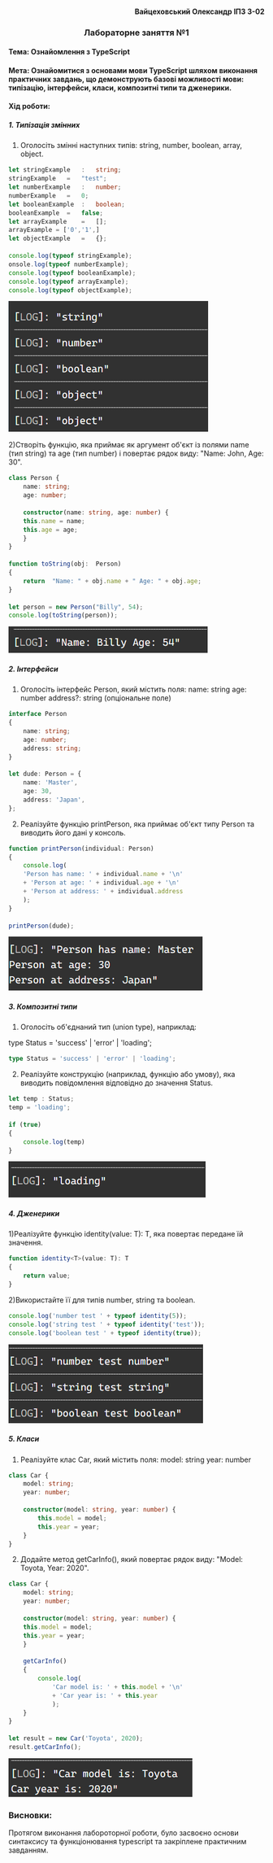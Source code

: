 #### <div align="end">Вайцеховський Олександр ІПЗ 3-02</div>

### <div align="center">Лабораторне заняття №1</div>

#### Тема: Ознайомлення з TypeScript

#### Мета: Ознайомитися з основами мови TypeScript шляхом виконання практичних завдань, що демонструють базові можливості мови: типізацію, інтерфейси, класи, композитні типи та дженерики.

#### Хід роботи:

##### 1. Типізація змінних

1) Оголосіть змінні наступних типів: string, number, boolean, array, object.
		
```typescript
let stringExample   :   string;
stringExample   =   "test";
let numberExample   :   number;
numberExample   =   0;
let booleanExample  :   boolean;
booleanExample  =   false;
let arrayExample    =   [];
arrayExample = ['0','1',]
let objectExample   =   {};
		
console.log(typeof stringExample);
onsole.log(typeof numberExample);
console.log(typeof booleanExample);
console.log(typeof arrayExample);
console.log(typeof objectExample);
```
		
![1!](imgs/1.png)
		
2)Створіть функцію, яка приймає як аргумент об'єкт із полями name (тип string) та age (тип number) і повертає рядок виду: "Name: John, Age: 30".
		
```typescript
class Person {
	name: string;
	age: number;
 
	constructor(name: string, age: number) {
	this.name = name;
	this.age = age;
	}
}
		
function toString(obj:  Person)
{
	return  "Name: " + obj.name + " Age: " + obj.age;
}

let person = new Person("Billy", 54);
console.log(toString(person));
```
		
![2!](imgs/2.png)
		
##### 2. Інтерфейси

1) Оголосіть інтерфейс Person, який містить поля:
	name: string
	age: number
	address?: string (опціональне поле)
			
```typescript
interface Person
{
	name: string;
	age: number;
	address: string;
}
		
let dude: Person = {
	name: 'Master',
	age: 30,
	address: 'Japan',
};
```
2) Реалізуйте функцію printPerson, яка приймає об'єкт типу Person та виводить його дані у консоль.
		
```typescript
function printPerson(individual: Person)
{
	console.log(
	'Person has name: ' + individual.name + '\n'
	+ 'Person at age: ' + individual.age + '\n'
	+ 'Person at address: ' + individual.address
	);
}
		
printPerson(dude);
```
		
![3!](imgs/3.png)
		
##### 3. Композитні типи

1) Оголосіть об'єднаний тип (union type), наприклад: 

type Status = 'success' | 'error' | 'loading';
		
```typescript
type Status = 'success' | 'error' | 'loading';
```

2) Реалізуйте конструкцію (наприклад, функцію або умову), яка виводить повідомлення відповідно до значення Status.
		
```typescript
let temp : Status;
temp = 'loading';

if (true)
{
	console.log(temp)
}
```
		
![4!](imgs/4.png)
		
##### 4. Дженерики

1)Реалізуйте функцію identity<T>(value: T): T, яка повертає передане їй значення.
		
```typescript
function identity<T>(value: T): T
{
	return value;
}
```
		
2)Використайте її для типів number, string та boolean.
		
```typescript
console.log('number test ' + typeof identity(5));
console.log('string test ' + typeof identity('test'));
console.log('boolean test ' + typeof identity(true));
```
		
![5!](imgs/5.png)
		
##### 5. Класи

1) Реалізуйте клас Car, який містить поля:
	model: string
	year: number
			
```typescript
class Car {
	model: string;
	year: number;

	constructor(model: string, year: number) {
		this.model = model;
		this.year = year;
	}
}
```
2) Додайте метод getCarInfo(), який повертає рядок виду: "Model: Toyota, Year: 2020".
		
```typescript
class Car {
	model: string;
	year: number;

	constructor(model: string, year: number) {
	this.model = model;
	this.year = year;
	}
    
	getCarInfo()
	{
		console.log(
			'Car model is: ' + this.model + '\n'
			+ 'Car year is: ' + this.year
			);
	}
}

let result = new Car('Toyota', 2020);
result.getCarInfo();
```
		
![6!](imgs/6.png)

### Висновки:
Протягом виконання лабороторної роботи, було засвоєно основи синтаксису та функціонювання typescript та закріплене практичним завданням.
